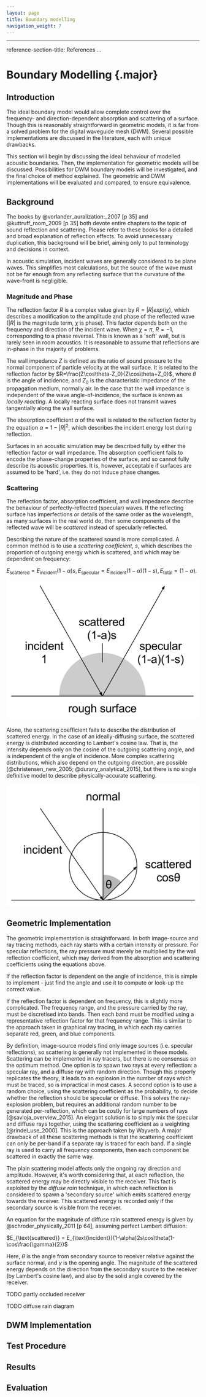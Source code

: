 ```yaml
---
layout: page
title: Boundary modelling
navigation_weight: 7
---
```


---
reference-section-title: References
...

# Boundary Modelling {.major}

## Introduction

The ideal boundary model would allow complete control over the frequency- and direction-dependent absorption and scattering of a surface.
Though this is reasonably straightforward in geometric models, it is far from a solved problem for the digital waveguide mesh (DWM).
Several possible implementations are discussed in the literature, each with unique drawbacks.

This section will begin by discussing the ideal behaviour of modelled acoustic boundaries.
Then, the implementation for geometric models will be discussed.
Possibilities for DWM boundary models will be investigated, and the final choice of method explained.
The geometric and DWM implementations will be evaluated and compared, to ensure equivalence.

## Background

The books by @vorlander_auralization:_2007 [p 35] and @kuttruff_room_2009 [p 35] both devote entire chapters to the topic of sound reflection and scattering.
Please refer to these books for a detailed and broad explanation of reflection effects.
To avoid unnecessary duplication, this background will be brief, aiming only to put terminology and decisions in context.

In acoustic simulation, incident waves are generally considered to be plane waves.
This simplifies most calculations, but the source of the wave must not be far enough from any reflecting surface that the curvature of the wave-front is negligible.

### Magnitude and Phase

The reflection factor $R$ is a complex value given by $R=|R|exp(i\chi )$, which describes a modification to the amplitude and phase of the reflected wave ($|R|$ is the magnitude term, $\chi$ is phase).
This factor depends both on the frequency and direction of the incident wave.
When $\chi = \pi$, $R=-1$, corresponding to a phase reversal.
This is known as a 'soft' wall, but is rarely seen in room acoustics.
It is reasonable to assume that reflections are in-phase in the majority of problems.

The wall impedance $Z$ is defined as the ratio of sound pressure to the normal component of particle velocity at the wall surface.
It is related to the reflection factor by $R=\frac{Z\cos\theta-Z_0}{Z\cos\theta+Z_0}$, where $\theta$ is the angle of incidence, and $Z_0$ is the characteristic impedance of the propagation medium, normally air.
In the case that the wall impedance is independent of the wave angle-of-incidence, the surface is known as *locally reacting*.
A locally reacting surface does not transmit waves tangentially along the wall surface.

The absorption coefficient $\alpha$ of the wall is related to the reflection factor by the equation $\alpha =1-|R|^2$, which describes the incident energy lost during reflection.

Surfaces in an acoustic simulation may be described fully by either the reflection factor or wall impedance.
The absorption coefficient fails to encode the phase-change properties of the surface, and so cannot fully describe its acoustic properties.
It is, however, acceptable if surfaces are assumed to be 'hard', i.e. they do not induce phase changes.

### Scattering

The reflection factor, absorption coefficient, and wall impedance describe the behaviour of perfectly-reflected (specular) waves.
If the reflecting surface has imperfections or details of the same order as the wavelength, as many surfaces in the real world do, then some components of the reflected wave will be *scattered* instead of specularly reflected.

Describing the nature of the scattered sound is more complicated.
A common method is to use a *scattering coefficient*, $s$, which describes the proportion of outgoing energy which is scattered, and which may be dependent on frequency:

$E_{\text{scattered}}=E_{\text{incident}}(1-\alpha)s, E_{\text{specular}}=E_{\text{incident}}(1-\alpha)(1-s), E_{\text{total}}=(1-\alpha)$.

![Reflected components from a rough surface.](images/scattering.png)

Alone, the scattering coefficient fails to describe the distribution of scattered energy.
In the case of an ideally-diffusing surface, the scattered energy is distributed according to Lambert's cosine law.
That is, the intensity depends only on the cosine of the outgoing scattering angle, and is independent of the angle of incidence.
More complex scattering distributions, which also depend on the outgoing direction, are possible [@christensen_new_2005; @durany_analytical_2015], but there is no single definitive model to describe physically-accurate scattering.

![Lambert scattering. Scattered intensity is independent of incident angle.](images/lambert.png)

## Geometric Implementation

The geometric implementation is straightforward.
In both image-source and ray tracing methods, each ray starts with a certain intensity or pressure.
For specular reflections, the ray pressure must merely be multiplied by the wall reflection coefficient, which may derived from the absorption and scattering coefficients using the equations above.

If the reflection factor is dependent on the angle of incidence, this is simple to implement - just find the angle and use it to compute or look-up the correct value.

If the reflection factor is dependent on frequency, this is slightly more complicated.
The frequency range, and the pressure carried by the ray, must be discretised into bands.
Then each band must be modified using a representative reflection factor for that frequency range.
This is similar to the approach taken in graphical ray tracing, in which each ray carries separate red, green, and blue components.

By definition, image-source models find only image sources (i.e. specular reflections), so scattering is generally not implemented in these models.
Scattering can be implemented in ray tracers, but there is no consensus on the optimum method.
One option is to spawn two rays at every reflection: a specular ray, and a diffuse ray with random direction.
Though this properly replicates the theory, it leads to an explosion in the number of rays which must be traced, so is impractical in most cases.
A second option is to use a random choice, using the scattering coefficient as the probability, to decide whether the reflection should be specular or diffuse.
This solves the ray-explosion problem, but requires an additional random number to be generated per-reflection, which can be costly for large numbers of rays [@savioja_overview_2015].
An elegant solution is to simply mix the specular and diffuse rays together, using the scattering coefficient as a weighting [@rindel_use_2000].
This is the approach taken by Wayverb.
A major drawback of all these scattering methods is that the scattering coefficient can only be per-band if a separate ray is traced for each band.
If a single ray is used to carry all frequency components, then each component be scattered in exactly the same way.

The plain scattering model affects only the ongoing ray direction and amplitude.
However, it's worth considering that, at each reflection, the scattered energy may be directly visible to the receiver.
This fact is exploited by the *diffuse rain* technique, in which each reflection is considered to spawn a 'secondary source' which emits scattered energy towards the receiver.
This scattered energy is recorded only if the secondary source is visible from the receiver.

An equation for the magnitude of diffuse rain scattered energy is given by @schroder_physically_2011 [p 64], assuming perfect Lambert diffusion:

$E_{\text{scattered}} = E_{\text{incident}}(1-\alpha)2s\cos\theta(1-\cos\frac{\gamma}{2})$

Here, $\theta$ is the angle from secondary source to receiver relative against the surface normal, and $\gamma$ is the opening angle.
The magnitude of the scattered energy depends on the direction from the secondary source to the receiver (by Lambert's cosine law), and also by the solid angle covered by the receiver.

TODO partly occluded receiver

TODO diffuse rain diagram

## DWM Implementation

## Test Procedure

## Results

## Evaluation

